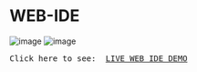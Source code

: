 # WEB-IDE

![image](https://github.com/sabyasachiroy1/WEB-IDE/assets/110336884/e602555c-c15c-4717-9248-ff2d6c31a7e0)
![image](https://github.com/sabyasachiroy1/WEB-IDE/assets/110336884/ae34a247-fd09-4820-b9d3-aa408625cf98)






<pre>Click here to see:  <a href="https://webcompiler.w3spaces.com/">LIVE WEB IDE DEMO</a></pre>
